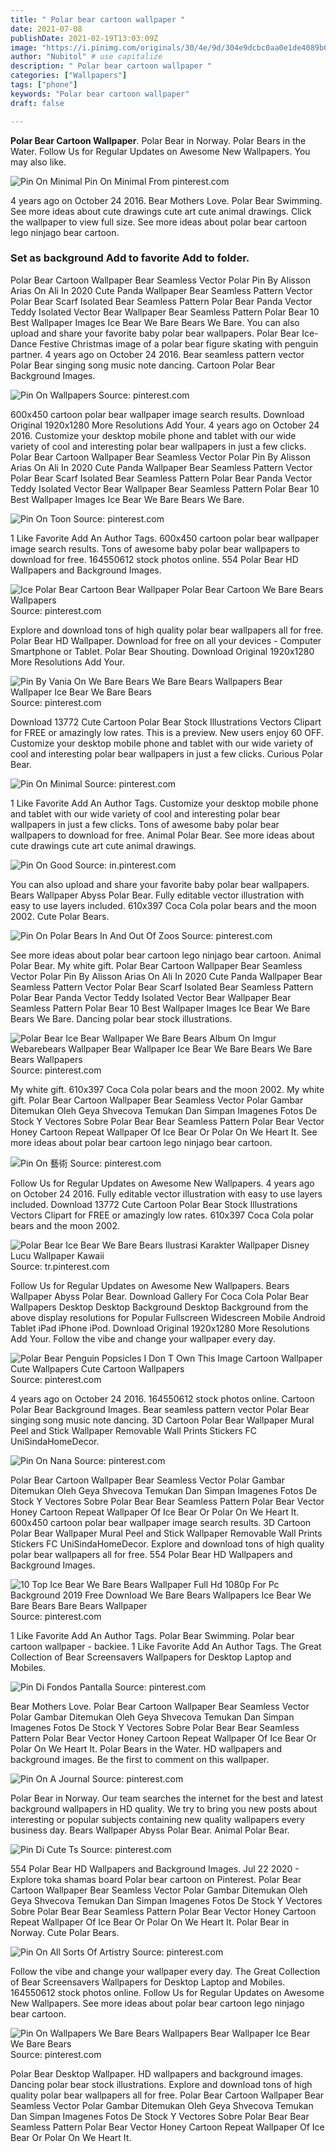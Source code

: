 ```yaml
---
title: " Polar bear cartoon wallpaper "
date: 2021-07-08
publishDate: 2021-02-19T13:03:09Z
image: "https://i.pinimg.com/originals/30/4e/9d/304e9dcbc0aa0e1de4089b07267b5118.png"
author: "Nubitol" # use capitalize
description: " Polar bear cartoon wallpaper "
categories: ["Wallpapers"]
tags: ["phone"]
keywords: "Polar bear cartoon wallpaper"
draft: false

---
```



**Polar Bear Cartoon Wallpaper**. Polar Bear in Norway. Polar Bears in the Water. Follow Us for Regular Updates on Awesome New Wallpapers. You may also like.

![Pin On Minimal](https://i.pinimg.com/originals/ef/87/92/ef8792a19bc4029e1fdd37bbd566b61f.jpg "Pin On Minimal")
Pin On Minimal From pinterest.com


4 years ago on October 24 2016. Bear Mothers Love. Polar Bear Swimming. See more ideas about cute drawings cute art cute animal drawings. Click the wallpaper to view full size. See more ideas about polar bear cartoon lego ninjago bear cartoon.

### Set as background Add to favorite Add to folder.

Polar Bear Cartoon Wallpaper Bear Seamless Vector Polar Pin By Alisson Arias On Ali In 2020 Cute Panda Wallpaper Bear Seamless Pattern Vector Polar Bear Scarf Isolated Bear Seamless Pattern Polar Bear Panda Vector Teddy Isolated Vector Bear Wallpaper Bear Seamless Pattern Polar Bear 10 Best Wallpaper Images Ice Bear We Bare Bears We Bare. You can also upload and share your favorite baby polar bear wallpapers. Polar Bear Ice-Dance Festive Christmas image of a polar bear figure skating with penguin partner. 4 years ago on October 24 2016. Bear seamless pattern vector Polar Bear singing song music note dancing. Cartoon Polar Bear Background Images.


![Pin On Wallpapers](https://i.pinimg.com/originals/07/d7/c7/07d7c7afd4772c29db10c3f36077b3ac.jpg "Pin On Wallpapers")
Source: pinterest.com

600x450 cartoon polar bear wallpaper image search results. Download Original 1920x1280 More Resolutions Add Your. 4 years ago on October 24 2016. Customize your desktop mobile phone and tablet with our wide variety of cool and interesting polar bear wallpapers in just a few clicks. Polar Bear Cartoon Wallpaper Bear Seamless Vector Polar Pin By Alisson Arias On Ali In 2020 Cute Panda Wallpaper Bear Seamless Pattern Vector Polar Bear Scarf Isolated Bear Seamless Pattern Polar Bear Panda Vector Teddy Isolated Vector Bear Wallpaper Bear Seamless Pattern Polar Bear 10 Best Wallpaper Images Ice Bear We Bare Bears We Bare.

![Pin On Toon](https://i.pinimg.com/564x/13/c1/c2/13c1c27fb6efc8d2948c7bc23ae5a69d.jpg "Pin On Toon")
Source: pinterest.com

1 Like Favorite Add An Author Tags. 600x450 cartoon polar bear wallpaper image search results. Tons of awesome baby polar bear wallpapers to download for free. 164550612 stock photos online. 554 Polar Bear HD Wallpapers and Background Images.

![Ice Polar Bear Cartoon Bear Wallpaper Polar Bear Cartoon We Bare Bears Wallpapers](https://i.pinimg.com/originals/93/81/be/9381be90f864be1090487f780f308be8.jpg "Ice Polar Bear Cartoon Bear Wallpaper Polar Bear Cartoon We Bare Bears Wallpapers")
Source: pinterest.com

Explore and download tons of high quality polar bear wallpapers all for free. Polar Bear HD Wallpaper. Download for free on all your devices - Computer Smartphone or Tablet. Polar Bear Shouting. Download Original 1920x1280 More Resolutions Add Your.

![Pin By Vania On We Bare Bears We Bare Bears Wallpapers Bear Wallpaper Ice Bear We Bare Bears](https://i.pinimg.com/originals/fe/8c/fa/fe8cfae463ab111c6da8eea3de79de55.jpg "Pin By Vania On We Bare Bears We Bare Bears Wallpapers Bear Wallpaper Ice Bear We Bare Bears")
Source: pinterest.com

Download 13772 Cute Cartoon Polar Bear Stock Illustrations Vectors Clipart for FREE or amazingly low rates. This is a preview. New users enjoy 60 OFF. Customize your desktop mobile phone and tablet with our wide variety of cool and interesting polar bear wallpapers in just a few clicks. Curious Polar Bear.

![Pin On Minimal](https://i.pinimg.com/originals/ef/87/92/ef8792a19bc4029e1fdd37bbd566b61f.jpg "Pin On Minimal")
Source: pinterest.com

1 Like Favorite Add An Author Tags. Customize your desktop mobile phone and tablet with our wide variety of cool and interesting polar bear wallpapers in just a few clicks. Tons of awesome baby polar bear wallpapers to download for free. Animal Polar Bear. See more ideas about cute drawings cute art cute animal drawings.

![Pin On Good](https://i.pinimg.com/736x/b8/f7/cf/b8f7cf75c66137fbaf7ee95511fb95e1.jpg "Pin On Good")
Source: in.pinterest.com

You can also upload and share your favorite baby polar bear wallpapers. Bears Wallpaper Abyss Polar Bear. Fully editable vector illustration with easy to use layers included. 610x397 Coca Cola polar bears and the moon 2002. Cute Polar Bears.

![Pin On Polar Bears In And Out Of Zoos](https://i.pinimg.com/originals/95/5d/f5/955df5a7673976a2dd80e22ba67e2c98.jpg "Pin On Polar Bears In And Out Of Zoos")
Source: pinterest.com

See more ideas about polar bear cartoon lego ninjago bear cartoon. Animal Polar Bear. My white gift. Polar Bear Cartoon Wallpaper Bear Seamless Vector Polar Pin By Alisson Arias On Ali In 2020 Cute Panda Wallpaper Bear Seamless Pattern Vector Polar Bear Scarf Isolated Bear Seamless Pattern Polar Bear Panda Vector Teddy Isolated Vector Bear Wallpaper Bear Seamless Pattern Polar Bear 10 Best Wallpaper Images Ice Bear We Bare Bears We Bare. Dancing polar bear stock illustrations.

![Polar Bear Ice Bear Wallpaper We Bare Bears Album On Imgur Webarebears Wallpaper Bear Wallpaper Ice Bear We Bare Bears We Bare Bears Wallpapers](https://i.pinimg.com/originals/22/67/c5/2267c55e4cd3ab7f5921172cec899771.png "Polar Bear Ice Bear Wallpaper We Bare Bears Album On Imgur Webarebears Wallpaper Bear Wallpaper Ice Bear We Bare Bears We Bare Bears Wallpapers")
Source: pinterest.com

My white gift. 610x397 Coca Cola polar bears and the moon 2002. My white gift. Polar Bear Cartoon Wallpaper Bear Seamless Vector Polar Gambar Ditemukan Oleh Geya Shvecova Temukan Dan Simpan Imagenes Fotos De Stock Y Vectores Sobre Polar Bear Bear Seamless Pattern Polar Bear Vector Honey Cartoon Repeat Wallpaper Of Ice Bear Or Polar On We Heart It. See more ideas about polar bear cartoon lego ninjago bear cartoon.

![Pin On 藝術](https://i.pinimg.com/originals/7a/f3/69/7af3698562bac76a89dad179f749bbac.png "Pin On 藝術")
Source: pinterest.com

Follow Us for Regular Updates on Awesome New Wallpapers. 4 years ago on October 24 2016. Fully editable vector illustration with easy to use layers included. Download 13772 Cute Cartoon Polar Bear Stock Illustrations Vectors Clipart for FREE or amazingly low rates. 610x397 Coca Cola polar bears and the moon 2002.

![Polar Bear Ice Bear We Bare Bears Ilustrasi Karakter Wallpaper Disney Lucu Wallpaper Kawaii](https://i.pinimg.com/originals/a6/3f/2c/a63f2c2bdc2680ee59ce90cc614ca074.jpg "Polar Bear Ice Bear We Bare Bears Ilustrasi Karakter Wallpaper Disney Lucu Wallpaper Kawaii")
Source: tr.pinterest.com

Follow Us for Regular Updates on Awesome New Wallpapers. Bears Wallpaper Abyss Polar Bear. Download Gallery For Coca Cola Polar Bear Wallpapers Desktop Desktop Background Desktop Background from the above display resolutions for Popular Fullscreen Widescreen Mobile Android Tablet iPad iPhone iPod. Download Original 1920x1280 More Resolutions Add Your. Follow the vibe and change your wallpaper every day.

![Polar Bear Penguin Popsicles I Don T Own This Image Cartoon Wallpaper Cute Wallpapers Cute Cartoon Wallpapers](https://i.pinimg.com/originals/37/e5/2e/37e52e1e059e9db9da0d457be729e5c4.jpg "Polar Bear Penguin Popsicles I Don T Own This Image Cartoon Wallpaper Cute Wallpapers Cute Cartoon Wallpapers")
Source: pinterest.com

4 years ago on October 24 2016. 164550612 stock photos online. Cartoon Polar Bear Background Images. Bear seamless pattern vector Polar Bear singing song music note dancing. 3D Cartoon Polar Bear Wallpaper Mural Peel and Stick Wallpaper Removable Wall Prints Stickers FC UniSindaHomeDecor.

![Pin On Nana](https://i.pinimg.com/736x/35/0a/0f/350a0ffe89b7d33a27501fb9e170716c.jpg "Pin On Nana")
Source: pinterest.com

Polar Bear Cartoon Wallpaper Bear Seamless Vector Polar Gambar Ditemukan Oleh Geya Shvecova Temukan Dan Simpan Imagenes Fotos De Stock Y Vectores Sobre Polar Bear Bear Seamless Pattern Polar Bear Vector Honey Cartoon Repeat Wallpaper Of Ice Bear Or Polar On We Heart It. 600x450 cartoon polar bear wallpaper image search results. 3D Cartoon Polar Bear Wallpaper Mural Peel and Stick Wallpaper Removable Wall Prints Stickers FC UniSindaHomeDecor. Explore and download tons of high quality polar bear wallpapers all for free. 554 Polar Bear HD Wallpapers and Background Images.

![10 Top Ice Bear We Bare Bears Wallpaper Full Hd 1080p For Pc Background 2019 Free Download We Bare Bears Wallpapers Ice Bear We Bare Bears Bare Bears Wallpaper](https://i.pinimg.com/originals/73/41/ee/7341ee9ffec136d69b2bde9da0222164.jpg "10 Top Ice Bear We Bare Bears Wallpaper Full Hd 1080p For Pc Background 2019 Free Download We Bare Bears Wallpapers Ice Bear We Bare Bears Bare Bears Wallpaper")
Source: pinterest.com

1 Like Favorite Add An Author Tags. Polar Bear Swimming. Polar bear cartoon wallpaper - backiee. 1 Like Favorite Add An Author Tags. The Great Collection of Bear Screensavers Wallpapers for Desktop Laptop and Mobiles.

![Pin Di Fondos Pantalla](https://i.pinimg.com/originals/6c/f1/09/6cf1095f95fc901d6d4408780bac5de9.jpg "Pin Di Fondos Pantalla")
Source: pinterest.com

Bear Mothers Love. Polar Bear Cartoon Wallpaper Bear Seamless Vector Polar Gambar Ditemukan Oleh Geya Shvecova Temukan Dan Simpan Imagenes Fotos De Stock Y Vectores Sobre Polar Bear Bear Seamless Pattern Polar Bear Vector Honey Cartoon Repeat Wallpaper Of Ice Bear Or Polar On We Heart It. Polar Bears in the Water. HD wallpapers and background images. Be the first to comment on this wallpaper.

![Pin On A Journal](https://i.pinimg.com/originals/8a/7a/59/8a7a5994a7a385114fde564a7484363e.jpg "Pin On A Journal")
Source: pinterest.com

Polar Bear in Norway. Our team searches the internet for the best and latest background wallpapers in HD quality. We try to bring you new posts about interesting or popular subjects containing new quality wallpapers every business day. Bears Wallpaper Abyss Polar Bear. Animal Polar Bear.

![Pin Di Cute Ts](https://i.pinimg.com/originals/b9/92/63/b992635de2403c3b79877a318ff9168d.jpg "Pin Di Cute Ts")
Source: pinterest.com

554 Polar Bear HD Wallpapers and Background Images. Jul 22 2020 - Explore toka shamas board Polar bear cartoon on Pinterest. Polar Bear Cartoon Wallpaper Bear Seamless Vector Polar Gambar Ditemukan Oleh Geya Shvecova Temukan Dan Simpan Imagenes Fotos De Stock Y Vectores Sobre Polar Bear Bear Seamless Pattern Polar Bear Vector Honey Cartoon Repeat Wallpaper Of Ice Bear Or Polar On We Heart It. Polar Bear in Norway. Cute Polar Bears.

![Pin On All Sorts Of Artistry](https://i.pinimg.com/originals/6b/3d/b5/6b3db581849316c483e68a04aa3421e6.gif "Pin On All Sorts Of Artistry")
Source: pinterest.com

Follow the vibe and change your wallpaper every day. The Great Collection of Bear Screensavers Wallpapers for Desktop Laptop and Mobiles. 164550612 stock photos online. Follow Us for Regular Updates on Awesome New Wallpapers. See more ideas about polar bear cartoon lego ninjago bear cartoon.

![Pin On Wallpapers We Bare Bears Wallpapers Bear Wallpaper Ice Bear We Bare Bears](https://i.pinimg.com/originals/30/4e/9d/304e9dcbc0aa0e1de4089b07267b5118.png "Pin On Wallpapers We Bare Bears Wallpapers Bear Wallpaper Ice Bear We Bare Bears")
Source: pinterest.com

Polar Bear Desktop Wallpaper. HD wallpapers and background images. Dancing polar bear stock illustrations. Explore and download tons of high quality polar bear wallpapers all for free. Polar Bear Cartoon Wallpaper Bear Seamless Vector Polar Gambar Ditemukan Oleh Geya Shvecova Temukan Dan Simpan Imagenes Fotos De Stock Y Vectores Sobre Polar Bear Bear Seamless Pattern Polar Bear Vector Honey Cartoon Repeat Wallpaper Of Ice Bear Or Polar On We Heart It.

